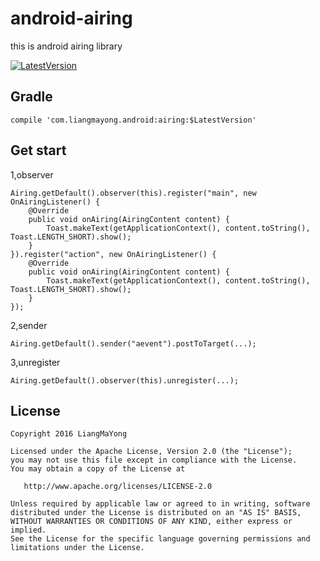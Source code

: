 ﻿# android-airing
this is android airing library

[![LatestVersion](https://img.shields.io/badge/LatestVersion-1.1.0-brightgreen.svg?style=plastic) ](https://github.com/LiangMaYong/android-airing/releases)

## Gradle
```
compile 'com.liangmayong.android:airing:$LatestVersion'
```
## Get start
1,observer
```
Airing.getDefault().observer(this).register("main", new OnAiringListener() {
    @Override
    public void onAiring(AiringContent content) {
        Toast.makeText(getApplicationContext(), content.toString(), Toast.LENGTH_SHORT).show();
    }
}).register("action", new OnAiringListener() {
    @Override
    public void onAiring(AiringContent content) {
        Toast.makeText(getApplicationContext(), content.toString(), Toast.LENGTH_SHORT).show();
    }
});
```
2,sender
```
Airing.getDefault().sender("aevent").postToTarget(...);
```
3,unregister
```
Airing.getDefault().observer(this).unregister(...);
```

## License
```
Copyright 2016 LiangMaYong

Licensed under the Apache License, Version 2.0 (the "License");
you may not use this file except in compliance with the License.
You may obtain a copy of the License at

   http://www.apache.org/licenses/LICENSE-2.0

Unless required by applicable law or agreed to in writing, software
distributed under the License is distributed on an "AS IS" BASIS,
WITHOUT WARRANTIES OR CONDITIONS OF ANY KIND, either express or implied.
See the License for the specific language governing permissions and
limitations under the License.
```
